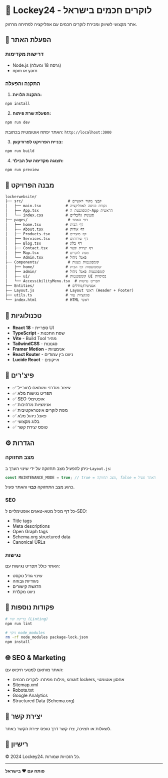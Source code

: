 # 🔐 Lockey24 - לוקרים חכמים בישראל

אתר מקצועי לשיווק ומכירת לוקרים חכמים עם אפליקציה לפתיחה מרחוק.

## 🚀 הפעלת האתר

### דרישות מקדימות
- Node.js (גרסה 18 ומעלה)
- npm או yarn

### התקנה והפעלה

1. **התקנת תלויות:**
```bash
npm install
```

2. **הפעלת שרת פיתוח:**
```bash
npm run dev
```

האתר יפתח אוטומטית בכתובת: `http://localhost:3000`

3. **בניית הפרויקט לפרודקשן:**
```bash
npm run build
```

4. **תצוגה מקדימה של הבילד:**
```bash
npm run preview
```

## 📁 מבנה הפרויקט

```
lockerwebsite/
├── src/                    # קבצי מקור ראשיים
│   ├── main.tsx           # נקודת כניסה לאפליקציה
│   ├── App.tsx            # קומפוננטת ה-App הראשית
│   └── index.css          # סגנונות גלובליים
├── pages/                  # דפי האתר
│   ├── home.tsx           # דף הבית
│   ├── About.tsx          # דף אודות
│   ├── Products.tsx       # דף מוצרים
│   ├── Services.tsx       # דף שירותים
│   ├── Blog.tsx           # דף בלוג
│   ├── Contact.tsx        # דף יצירת קשר
│   ├── Map.tsx            # מפת לוקרים
│   └── Admin.tsx          # פאנל ניהול
├── Components/             # קומפוננטות נשנות
│   ├── home/              # קומפוננטות דף הבית
│   ├── admin/             # קומפוננטות פאנל ניהול
│   ├── ui/                # קומפוננטות UI בסיסיות
│   └── AccessibilityMenu.tsx  # תפריט נגישות
├── Entities/               # אנטיטיז/מודלים
├── Layout.js              # Layout ראשי (Header + Footer)
├── utils.ts               # פונקציות עזר
└── index.html             # HTML ראשי

```

## 🎨 טכנולוגיות

- **React 18** - ספריית UI
- **TypeScript** - שפת התכנות
- **Vite** - Build Tool מהיר
- **TailwindCSS** - סגנונות
- **Framer Motion** - אנימציות
- **React Router** - ניווט בין עמודים
- **Lucide React** - אייקונים

## 🔧 פיצ'רים

- ✅ עיצוב מודרני ומותאם למובייל
- ✅ תפריט נגישות מלא
- ✅ SEO אופטימלי
- ✅ אנימציות מרהיבות
- ✅ מפת לוקרים אינטראקטיבית
- ✅ פאנל ניהול מלא
- ✅ בלוג מקצועי
- ✅ טופס יצירת קשר

## ⚙️ הגדרות

### מצב תחזוקה

ניתן להפעיל מצב תחזוקה על ידי שינוי הערך ב-`Layout.js`:

```javascript
const MAINTENANCE_MODE = true; // true = מצב תחזוקה, false = האתר פעיל
```

כרגע מצב התחזוקה **כבוי** והאתר פעיל.

### SEO

כל דף מכיל מטא-טאגים אופטימליים ל-SEO:
- Title tags
- Meta descriptions
- Open Graph tags
- Schema.org structured data
- Canonical URLs

### נגישות

האתר כולל תפריט נגישות עם:
- שינוי גודל טקסט
- ניגודיות גבוהה
- הדגשת קישורים
- ניווט מקלדת

## 📝 פקודות נוספות

```bash
# בדיקת קוד (Linting)
npm run lint

# ניקוי node_modules
rm -rf node_modules package-lock.json
npm install
```

## 🌐 SEO & Marketing

האתר מותאם למנועי חיפוש עם:
- מילות מפתח: לוקרים חכמים, smart lockers, אחסון אוטומטי
- Sitemap.xml
- Robots.txt
- Google Analytics
- Structured Data (Schema.org)

## 📧 יצירת קשר

לשאלות או תמיכה, צרו קשר דרך טופס יצירת הקשר באתר.

## 📜 רישיון

© 2024 Lockey24. כל הזכויות שמורות.

---

**פותח עם ❤️ בישראל**

